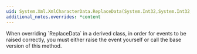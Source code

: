 ```yaml
---
uid: System.Xml.XmlCharacterData.ReplaceData(System.Int32,System.Int32,System.String)
additional_notes.overrides: *content
---
```


<p>When overriding `ReplaceData` in a derived class, in order for events to be raised correctly, you must either raise the event yourself or call the base version of this method.</p>


